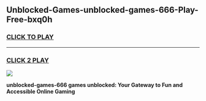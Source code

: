 
## Unblocked-Games-unblocked-games-666-Play-Free-bxq0h
<h3>
<a href="https://premium76.site?title=unblocked-games-666&ref=21A">CLICK TO PLAY</a></h3>
<hr>

<h3>
<a href="https://premium76.site?title=unblocked-games-666&ref=21A">CLICK 2 PLAY</a>
  
</h3>

<a href="https://premium76.site?title=unblocked-games-666&ref=21A"><img src="https://clearcache.store/games.png"></a>


**unblocked-games-666 games unblocked: Your Gateway to Fun and Accessible Online Gaming**
